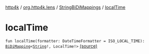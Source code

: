 [http4k](../../index.md) / [org.http4k.lens](../index.md) / [StringBiDiMappings](index.md) / [localTime](./local-time.md)

# localTime

`fun localTime(formatter: DateTimeFormatter = ISO_LOCAL_TIME): `[`BiDiMapping`](../-bi-di-mapping/index.md)`<`[`String`](https://kotlinlang.org/api/latest/jvm/stdlib/kotlin/-string/index.html)`!, LocalTime!>` [(source)](https://github.com/http4k/http4k/blob/master/http4k-core/src/main/kotlin/org/http4k/lens/BiDiMapping.kt#L65)